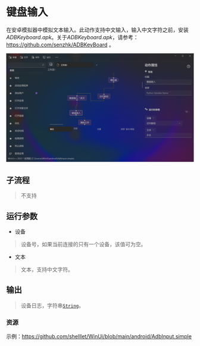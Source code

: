 # 键盘输入 
在安卓模拟器中模拟文本输入。此动作支持中文输入，输入中文字符之前，安装 *ADBKeyboard.apk*。关于*ADBKeyboard.apk*，请参考：https://github.com/senzhk/ADBKeyBoard 。


![Adbkeyboard](./images/06.png ':size=90%')

## 子流程

> 不支持

## 运行参数

* 设备
> 设备号，如果当前连接的只有一个设备，该值可为空。
* 文本
> 文本，支持中文字符。

## 输出 

> 设备日志，字符串[`String`](./types/String.md)。


### 资源

示例：https://github.com/shelllet/WinUi/blob/main/android/AdbInput.simple
